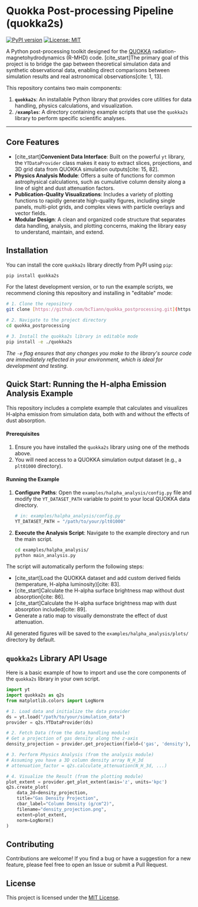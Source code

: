 # Quokka Post-processing Pipeline (quokka2s)

[![PyPI version](https://badge.fury.io/py/quokka2s.svg)](https://badge.fury.io/py/quokka2s)
[![License: MIT](https://img.shields.io/badge/License-MIT-yellow.svg)](https://opensource.org/licenses/MIT)

A Python post-processing toolkit designed for the [QUOKKA](https://github.com/quokka-astro/quokka) radiation-magnetohydrodynamics (R-MHD) code. [cite_start]The primary goal of this project is to bridge the gap between theoretical simulation data and synthetic observational data, enabling direct comparisons between simulation results and real astronomical observations[cite: 1, 13].

This repository contains two main components:
1.  **`quokka2s`**: An installable Python library that provides core utilities for data handling, physics calculations, and visualization.
2.  **`/examples`**: A directory containing example scripts that use the `quokka2s` library to perform specific scientific analyses.

---

## Core Features

* [cite_start]**Convenient Data Interface**: Built on the powerful `yt` library, the `YTDataProvider` class makes it easy to extract slices, projections, and 3D grid data from QUOKKA simulation outputs[cite: 15, 82].
* **Physics Analysis Module**: Offers a suite of functions for common astrophysical calculations, such as cumulative column density along a line of sight and dust attenuation factors.
* **Publication-Quality Visualizations**: Includes a variety of plotting functions to rapidly generate high-quality figures, including single panels, multi-plot grids, and complex views with particle overlays and vector fields.
* **Modular Design**: A clean and organized code structure that separates data handling, analysis, and plotting concerns, making the library easy to understand, maintain, and extend.

## Installation

You can install the core `quokka2s` library directly from PyPI using `pip`:

```bash
pip install quokka2s
```

For the latest development version, or to run the example scripts, we recommend cloning this repository and installing in "editable" mode:

```bash
# 1. Clone the repository
git clone [https://github.com/bcTiann/quokka_postprocessing.git](https://github.com/bcTiann/quokka_postprocessing.git)

# 2. Navigate to the project directory
cd quokka_postprocessing

# 3. Install the quokka2s library in editable mode
pip install -e ./quokka2s
```
*The `-e` flag ensures that any changes you make to the library's source code are immediately reflected in your environment, which is ideal for development and testing.*

## Quick Start: Running the H-alpha Emission Analysis Example

This repository includes a complete example that calculates and visualizes H-alpha emission from simulation data, both with and without the effects of dust absorption.

#### **Prerequisites**

1.  Ensure you have installed the `quokka2s` library using one of the methods above.
2.  You will need access to a QUOKKA simulation output dataset (e.g., a `plt01000` directory).

#### **Running the Example**

1.  **Configure Paths**:
    Open the `examples/halpha_analysis/config.py` file and modify the `YT_DATASET_PATH` variable to point to your local QUOKKA data directory.

    ```python
    # in: examples/halpha_analysis/config.py
    YT_DATASET_PATH = "/path/to/your/plt01000"
    ```

2.  **Execute the Analysis Script**:
    Navigate to the example directory and run the main script.

    ```bash
    cd examples/halpha_analysis/
    python main_analysis.py
    ```

The script will automatically perform the following steps:
* [cite_start]Load the QUOKKA dataset and add custom derived fields (temperature, H-alpha luminosity)[cite: 83].
* [cite_start]Calculate the H-alpha surface brightness map without dust absorption[cite: 86].
* [cite_start]Calculate the H-alpha surface brightness map with dust absorption included[cite: 89].
* Generate a ratio map to visually demonstrate the effect of dust attenuation.

All generated figures will be saved to the `examples/halpha_analysis/plots/` directory by default.

## `quokka2s` Library API Usage

Here is a basic example of how to import and use the core components of the `quokka2s` library in your own script.

```python
import yt
import quokka2s as q2s
from matplotlib.colors import LogNorm

# 1. Load data and initialize the data provider
ds = yt.load("/path/to/your/simulation_data")
provider = q2s.YTDataProvider(ds)

# 2. Fetch Data (from the data_handling module)
# Get a projection of gas density along the z-axis
density_projection = provider.get_projection(field=('gas', 'density'), axis='z')

# 3. Perform Physics Analysis (from the analysis module)
# Assuming you have a 3D column density array N_H_3d
# attenuation_factor = q2s.calculate_attenuation(N_H_3d, ...)

# 4. Visualize the Result (from the plotting module)
plot_extent = provider.get_plot_extent(axis='z', units='kpc')
q2s.create_plot(
    data_2d=density_projection,
    title="Gas Density Projection",
    cbar_label="Column Density (g/cm^2)",
    filename="density_projection.png",
    extent=plot_extent,
    norm=LogNorm()
)
```

## Contributing

Contributions are welcome! If you find a bug or have a suggestion for a new feature, please feel free to open an Issue or submit a Pull Request.

## License

This project is licensed under the [MIT License](LICENSE).